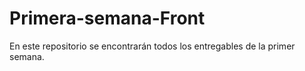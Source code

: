 # Primera-semana-Front
En este repositorio se encontrarán todos los entregables de la primer semana.
